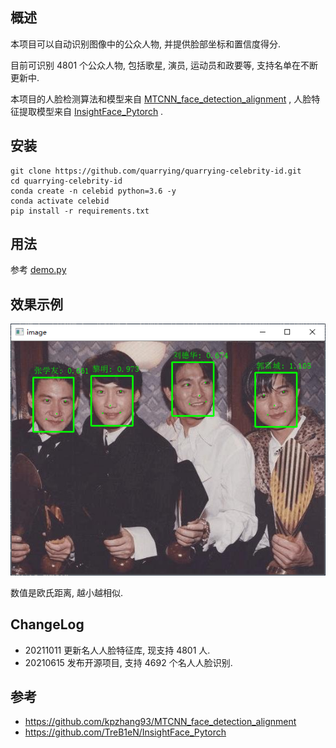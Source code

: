 ## 概述
本项目可以自动识别图像中的公众人物, 并提供脸部坐标和置信度得分.

目前可识别 4801 个公众人物, 包括歌星, 演员, 运动员和政要等, 支持名单在不断更新中.

本项目的人脸检测算法和模型来自 [MTCNN_face_detection_alignment](https://github.com/kpzhang93/MTCNN_face_detection_alignment) , 人脸特征提取模型来自 [InsightFace_Pytorch](https://github.com/TreB1eN/InsightFace_Pytorch) . 

## 安装
```
git clone https://github.com/quarrying/quarrying-celebrity-id.git
cd quarrying-celebrity-id
conda create -n celebid python=3.6 -y
conda activate celebid
pip install -r requirements.txt
```

## 用法
参考 [demo.py](demo.py)

## 效果示例
![四大天王](data/example_image_1.png)

数值是欧氏距离, 越小越相似.

## ChangeLog
- 20211011 更新名人人脸特征库, 现支持 4801 人.
- 20210615 发布开源项目, 支持 4692 个名人人脸识别.

## 参考
- https://github.com/kpzhang93/MTCNN_face_detection_alignment
- https://github.com/TreB1eN/InsightFace_Pytorch
